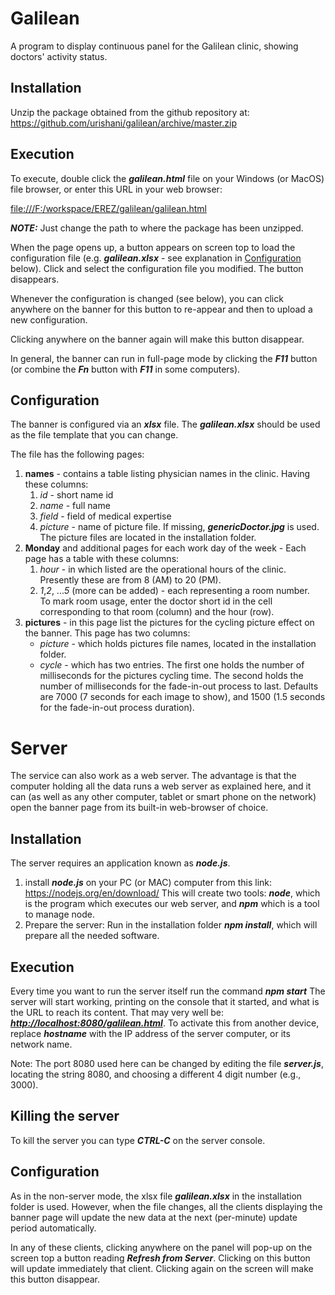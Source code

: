 # Galilean 
A program to display continuous panel for the Galilean 
clinic, showing doctors' activity status.

## Installation
Unzip the package obtained from the github repository at:
<https://github.com/urishani/galilean/archive/master.zip>

## Execution
To execute, double click the ***galilean.html*** 
file on your Windows (or MacOS) file browser, 
or enter this URL in your web browser:

<file:///F:/workspace/EREZ/galilean/galilean.html>

***NOTE:*** Just change the path to where the package has been unzipped.

When the page opens up, a button appears on screen top
to load the configuration file (e.g. ***galilean.xlsx*** - see explanation in 
[Configuration](#configuration) below).
Click and select the configuration file you modified. The button disappears.

Whenever the configuration is changed (see below), you can click anywhere on the 
banner for this button to re-appear and then to upload a new configuration.

Clicking anywhere on the banner again will make this button disappear.

In general, the banner can run in full-page mode by clicking
the ***F11*** button (or combine the ***Fn*** button with ***F11*** 
in some computers).

## Configuration
The banner is configured via an ***xlsx*** file. The ***galilean.xlsx*** should
be used as the file template that you can change.

The file has the following pages:
1. **names** - contains a table listing physician names in the clinic. Having these columns:
   1. *id* - short name id
   2. *name* - full name
   3. *field* - field of medical expertise
   4. *picture* - name of picture file. If missing, ***genericDoctor.jpg*** is used.
The picture files are located in the installation folder.
2. **Monday** and additional pages for each work day of the week - Each page has a table 
    with these columns:
   1. *hour* - in which listed are the operational hours of the clinic. Presently these are
        from 8 (AM) to 20 (PM).
   2. *1*,*2*, ...*5* (more can be added) - each representing a room number.    
To mark room usage, enter the doctor short id in the cell corresponding to
that room (column) and the hour (row).
3. **pictures** - in this page list the pictures for the cycling picture effect on the banner. This page has two columns: 
   * *picture* - which holds pictures file names, located in the installation folder. 
   * *cycle* - which has two entries. The first one 
   holds the number of milliseconds for the pictures cycling time.
   The second holds the number of milliseconds for the fade-in-out process to last.
   Defaults are 7000 (7 seconds for each image to show), and 1500 (1.5 seconds for the fade-in-out process duration).

# Server

The service can also work as a web server. The advantage is that the computer holding
all the data runs a web server as explained here, 
and it can (as well as any other computer, tablet or smart phone on the network)
open the banner page from its built-in web-browser of choice.

## Installation

The server requires an application known as ***node.js***.
1. install ***node.js*** on your PC (or MAC) computer from this link:
<https://nodejs.org/en/download/>
This will create two tools: ***node***, which is the program which 
 executes our web server, and ***npm*** which is a tool to manage
 node.
2. Prepare the server: Run in the installation folder ***npm install***, which will prepare
all the needed software.

## Execution
Every time you want to run the server itself run the command
***npm start***
The server will start working, printing on the console that 
it started, and what is the URL to reach its content.
That may very well be: ***<http://localhost:8080/galilean.html>***.
To activate this from another device, replace ***hostname*** with the 
IP address of the server computer, or its network name.

Note: The port 8080 used here can be changed by editing the 
file ***server.js***, locating the string 8080, and choosing 
a different 4 digit number (e.g., 3000).

## Killing the server
To kill the server you can type ***CTRL-C*** on the server console.

## Configuration

As in the non-server mode, the xlsx file ***galilean.xlsx***
in the installation folder is used. However, when the file
changes, all the clients displaying the banner page will update
the new data at the next (per-minute) update period automatically.

In any of these clients, clicking anywhere on the panel will 
pop-up on the screen top a button reading ***Refresh from Server***.
Clicking on this button will update immediately that client.
Clicking again on the screen will make this button disappear. 